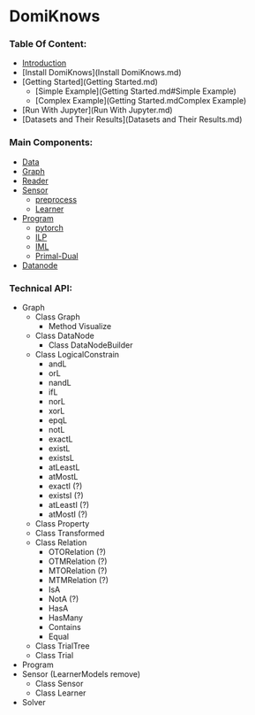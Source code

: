# DomiKnows

### Table Of Content:

- [Introduction](introduction.md)
- [Install DomiKnows](Install DomiKnows.md)
- [Getting Started](Getting Started.md)
  - [Simple Example](Getting Started.md#Simple Example)
  - [Complex Example](Getting Started.mdComplex Example)
- [Run With Jupyter](Run With Jupyter.md)
- [Datasets and Their Results](Datasets and Their Results.md)



### Main Components:

- [Data]()
- [Graph]()
- [Reader]()
- [Sensor]()
  - [preprocess]()
  - [Learner]()
- [Program]()
  - [pytorch]()
  - [ILP]()
  - [IML]()
  - [Primal-Dual]()
- [Datanode]()



### Technical API:

- Graph
  - Class Graph
    - Method Visualize
  - Class DataNode
    - Class DataNodeBuilder
  - Class LogicalConstrain
    - andL
    - orL
    - nandL
    - ifL
    - norL
    - xorL
    - epqL
    - notL
    - exactL
    - existL
    - existsL
    - atLeastL
    - atMostL
    - exactI (?)
    - existsI (?)
    - atLeastI (?)
    - atMostI (?)
  - Class Property
  - Class Transformed
  - Class Relation
    - OTORelation (?)
    - OTMRelation (?)
    - MTORelation (?)
    - MTMRelation (?)
    - IsA
    - NotA (?)
    - HasA
    - HasMany
    - Contains
    - Equal
  - Class TrialTree
  - Class Trial
- Program
- Sensor (LearnerModels remove)
  - Class Sensor
  - Class Learner
- Solver

